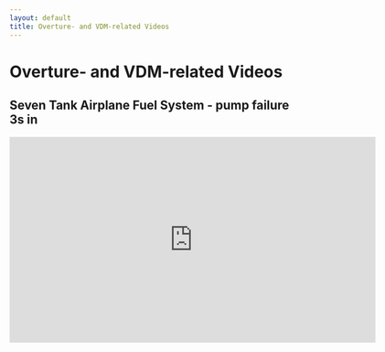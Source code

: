 ```yaml
---
layout: default 
title: Overture- and VDM-related Videos
---
```


# Overture- and VDM-related Videos

## Seven Tank Airplane Fuel System - pump failure 3s in

<iframe width="640" height="360" src="https://www.youtube.com/watch?v=TXwIZECueD4" frameborder="0" allowfullscreen></iframe>
